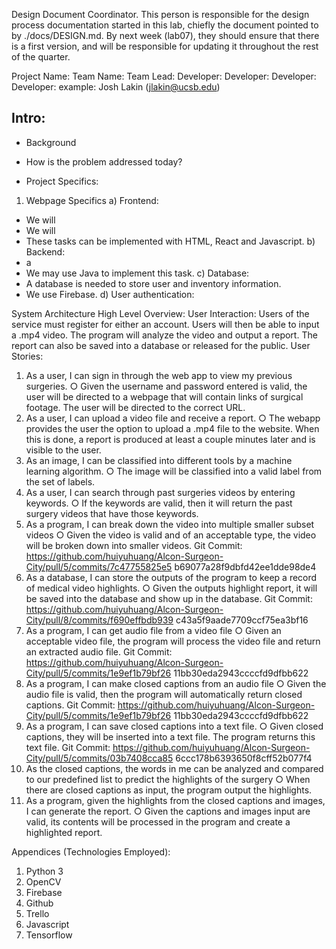 Design Document Coordinator. This person is responsible for the design process documentation started in this lab, chiefly the document pointed to by ./docs/DESIGN.md. By next week (lab07), they should ensure that there is a first version, and will be responsible for updating it throughout the rest of the quarter.



Project Name:
Team Name:
Team Lead:
Developer:
Developer:
Developer:
Developer: example: Josh Lakin (jlakin@ucsb.edu)

## Intro:
- Background

- How is the problem addressed today?


- Project Specifics:
1. Webpage Specifics
a) Frontend:
- We will
- We will
- These tasks can be implemented with HTML, React and Javascript.
b) Backend:
- a
- We may use Java to implement this task.
c) Database:
- A database is needed to store user and inventory information.
- We use Firebase.
d) User authentication:


System Architecture High Level Overview:
User Interaction:
Users of the service must register for either an account. Users will then be able to input a
.mp4 video. The program will analyze the video and output a report. The report can also be
saved into a database or released for the public.
User Stories:
1. As a user, I can sign in through the web app to view my previous surgeries.
○ Given the username and password entered is valid, the user will be directed to a
webpage that will contain links of surgical footage. The user will be directed to
the correct URL.
2. As a user, I can upload a video file and receive a report.
○ The webapp provides the user the option to upload a .mp4 file to the website.
When this is done, a report is produced at least a couple minutes later and is
visible to the user.
3. As an image, I can be classified into different tools by a machine learning algorithm.
○ The image will be classified into a valid label from the set of labels.
4. As a user, I can search through past surgeries videos by entering keywords.
○ If the keywords are valid, then it will return the past surgery videos that have
those keywords.
5. As a program, I can break down the video into multiple smaller subset videos
○ Given the video is valid and of an acceptable type, the video will be broken down
into smaller videos.
Git Commit:
https://github.com/huiyuhuang/Alcon-Surgeon-City/pull/5/commits/7c47755825e5
b69077a28f9dbfd42ee1dde98de4
6. As a database, I can store the outputs of the program to keep a record of medical video
highlights.
○ Given the outputs highlight report, it will be saved into the database and show up
in the database.
Git Commit:
https://github.com/huiyuhuang/Alcon-Surgeon-City/pull/8/commits/f690effbdb939
c43a5f9aade7709ccf75ea3bf16
7. As a program, I can get audio file from a video file
○ Given an acceptable video file, the program will process the video file and return
an extracted audio file.
Git Commit:
https://github.com/huiyuhuang/Alcon-Surgeon-City/pull/5/commits/1e9ef1b79bf26
11bb30eda2943ccccfd9dfbb622
8. As a program, I can make closed captions from an audio file
○ Given the audio file is valid, then the program will automatically return closed
captions.
Git Commit:
https://github.com/huiyuhuang/Alcon-Surgeon-City/pull/5/commits/1e9ef1b79bf26
11bb30eda2943ccccfd9dfbb622
9. As a program, I can save closed captions into a text file.
○ Given closed captions, they will be inserted into a text file. The program returns
this text file.
Git Commit:
https://github.com/huiyuhuang/Alcon-Surgeon-City/pull/5/commits/03b7408cca85
6ccc178b6393650f8cff52b077f4
10. As the closed captions, the words in me can be analyzed and compared to our
predefined list to predict the highlights of the surgery
○ When there are closed captions as input, the program output the highlights.
11. As a program, given the highlights from the closed captions and images, I can generate
the report.
○ Given the captions and images input are valid, its contents will be processed in
the program and create a highlighted report.


Appendices (Technologies Employed):
1. Python 3
2. OpenCV
3. Firebase
4. Github
5. Trello
6. Javascript
7. Tensorflow
